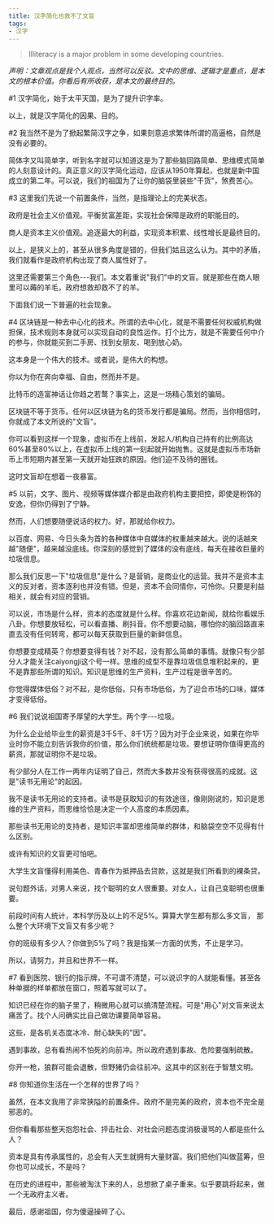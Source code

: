 ```yaml
---
title: 汉字简化也救不了文盲
tags:
- 汉字
---
```


> Illiteracy is a major problem in some developing countries.

*声明：文章观点是我个人观点，当然可以反驳。文中的思维、逻辑才是重点，是本文的根本价值。你看后有所收获，是本文的最终目的。*

#1
汉字简化，始于太平天国，是为了提升识字率。

以上，就是汉字简化的因果、目的。

#2
我当然不是为了掀起繁简汉字之争，如果刻意追求繁体所谓的高逼格，自然是没有必要的。

简体字又叫简单字，听到名字就可以知道这是为了那些脑回路简单、思维模式简单的人刻意设计的。真正意义的汉字简化运动，应该从1950年算起，也就是新中国成立的第二年。可以说，我们的祖国为了让你的脑袋里装些"干货"，煞费苦心。

#3
这里我们先说一个前置条件，当然，是指理论上的完美状态。

政府是社会主义价值观。平衡贫富差距，实现社会保障是政府的职能目的。

商人是资本主义价值观。追逐最大的利益，实现资本积累、线性增长是最终目的。

以上，是狭义上的，甚至从很多角度是错的，但我们姑且这么认为。其中的矛盾，我们就看作是政府机构出现了商人属性好了。

这里还需要第三个角色---我们。本文着重说"我们"中的文盲。就是那些在商人眼里可以薅的羊毛，政府想救却救不了的羊。

下面我们说一下普遍的社会现象。

#4
区块链是一种去中心化的技术。所谓的去中心化，就是不需要任何权威机构做担保，技术规则本身就可以实现自动的良性运作。打个比方，就是不需要任何中介的参与，你就能买到二手房、找到女朋友、喝到放心奶。

这本身是一个伟大的技术。或者说，是伟大的构想。

你以为你在奔向幸福、自由，然而并不是。

比特币的造富神话让你趋之若鹜？事实上，这是一场精心策划的骗局。

区块链不等于货币。任何以区块链为名的货币发行都是骗局。然而，当你相信时，你就成了本文所说的"文盲"。

你可以看到这样一个现象，虚拟币在上线前，发起人/机构自己持有的比例高达60%甚至80%以上，在虚拟币上线的第一刻起就开始抛售。这就是虚拟币市场新币上市短期内甚至第一天就开始狂跌的原因。他们迫不及待的圈钱。

这时文盲却在想着一夜暴富。

#5
以前，文字、图片、视频等媒体媒介都是由政府机构主要把控，即使是粉饰的安逸，但你仍得到了宁静。

然而，人们想要随便说话的权力。好，那就给你权力。

以百度、网易、今日头条为首的各种媒体中自媒体的权重越来越大。说的话越来越"随便"，越来越没底线。你深刻的感觉到了媒体的没有底线，每天在接收巨量的垃圾信息。

那么我们反思一下"垃圾信息"是什么？是营销，是商业化的运营。我并不是资本主义的反对者，资本逐利也并没有错。但是，资本不会同情你，可怜你。只要是利益相关，就会有对应的营销。

可以说，市场是什么样，资本的态度就是什么样。你喜欢花边新闻，就给你看娱乐八卦。你想要放轻松，可以看直播、刷抖音。你不想要动脑，哪怕你的脑回路直来直去没有任何转弯，都可以每天获取到巨量的新鲜信息。

你想要变成精英？你想要变得有钱？对不起，没有那么简单的事情。就像只有少部分人才能关注caiyongji这个号一样。思维的成型不是靠垃圾信息堆积起来的，更不是靠那些所谓的知识。知识是思维的生产资料，生产过程是很辛苦的。

你觉得媒体低俗？对不起，是你低俗。只有市场低俗，为了迎合市场的口味，媒体才变得低俗。

#6
我们说说祖国寄予厚望的大学生。两个字---垃圾。

为什么企业给毕业生的薪资是3千5千、8千1万？因为对于企业来说，如果在你毕业时你不能立刻告诉我你的价值，那么你们统统都是垃圾。要想证明你值得更高的薪资，那就证明你不是垃圾。

有少部分人在工作一两年内证明了自己，然而大多数并没有获得很高的成就。这是"读书无用论"的起因。

我不是读书无用论的支持者。读书是获取知识的有效途径，像刚刚说的，知识是思维的生产资料，而思维恰恰是决定一个人高度的本质因素。

那些读书无用论的支持者，是知识丰富却思维简单的群体，和脑袋空空不见得有什么区别。

或许有知识的文盲更可怕吧。

大学生文盲懂得利用美色、青春作为抵押品去贷款，这就是我们所看到的裸条贷。

说句题外话，对男人来说，找个聪明的女人很重要。对女人，让自己变聪明也很重要。

前段时间有人统计，本科学历及以上的不足5%。算算大学生都有那么多文盲， 那么整个大环境下文盲又有多少呢？

你的班级有多少人？你做到5%了吗？我是指某一方面的优秀，不止是学习。

所以，请努力，并且和世界不一样。

#7
看到医院、银行的指示牌，不可谓不清楚，可以说识字的人就能看懂。甚至各种单据的样单都放在窗口，照着写就可以了。

知识已经在你的脑子里了，稍微用心就可以搞清楚流程。可是"用心"对文盲来说太痛苦了。找个人问确实比自己做功课要简单容易。

这些，是各机关态度冰冷、耐心缺失的"因"。

遇到事故，总有看热闹不怕死的向前冲。所以政府遇到事故、危险要强制疏散。

你开一枪，狼群可能会退散，但野猪仍会往前冲。这其中的区别在于智慧文明。

#8
你知道你生活在一个怎样的世界了吗？

虽然，在本文我用了非常狭隘的前置条件。政府不是完美的政府，资本也不完全是邪恶的。

但你看看那些整天抱怨社会、抨击社会、对社会问题态度消极谩骂的人都是些什么人？

资本是具有传承属性的，总会有人天生就拥有大量财富。我们把他们叫做蓝筹，但你也可以成长，不是吗？

在历史的进程中，那些被淘汰下来的人，总想掀了桌子重来。似乎要跳将起来，做一个无政府主义者。

最后，感谢祖国，你为傻逼操碎了心。


